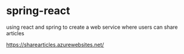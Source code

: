 # spring-react
using react and spring to create a web service where users can share articles

https://sharearticles.azurewebsites.net/
